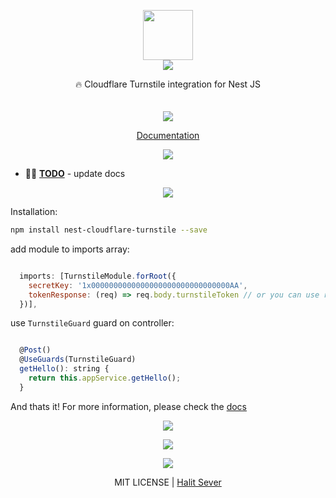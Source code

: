 <p align="center" class="logo-section">
<img src="https://i.ibb.co/HT1M4Kb/image.png" height="80" width="80"/>
</br>
<img src="https://halitsever-api.vercel.app/api/repo-title?title=Cloudflare%20Turnstile%20NestJS">

<p align="center">
🔥 Cloudflare Turnstile integration for Nest JS<br>
<br/>
<br/>
<img src="https://img.shields.io/github/sponsors/halitsever"/>
</p>
<p align="center">
<a align="center" href="#">Documentation</a>
  </p>
</p>

<p align="center">
<img src="https://halitsever-api.vercel.app/api/details"/>
</p>

- 🧑‍💻 [**TODO**](#) - update docs

<p align="center" >
<img src="https://halitsever-api.vercel.app/api/installation"/>
</p>

Installation:

```bash
npm install nest-cloudflare-turnstile --save
```

add module to imports array:

```javascript

  imports: [TurnstileModule.forRoot({
    secretKey: '1x0000000000000000000000000000000AA',
    tokenResponse: (req) => req.body.turnstileToken // or you can use req.headers.turnstileToken
  })],

```

use `TurnstileGuard` guard on controller:

```javascript

  @Post()
  @UseGuards(TurnstileGuard)
  getHello(): string {
    return this.appService.getHello();
  }
```

And thats it! For more information, please check the <a href="#notavailableyet">docs</a>

<p align="center" href="https://github.com/halitsever/repo_name/issues">
<img src="https://halitsever-api.vercel.app/api/issue"/>
</p>

<p align="center">
<img src="https://halitsever-api.vercel.app/api/sponsor"/>
</p>

<p align="center">
<img src="https://halitsever-api.vercel.app/api/license"/>
</p>

<p align="center">
  MIT LICENSE | <a href="https://halit.org">Halit Sever</a>
</p>
